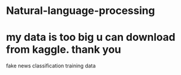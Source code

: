 # Natural-language-processing
# my data is too big u can download from kaggle. thank you 
fake news classification training data
